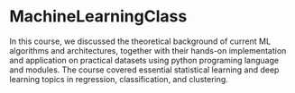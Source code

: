 # MachineLearningClass
In this course, we discussed the theoretical background of current ML algorithms and architectures, together with their hands-on implementation and application on practical datasets using python programing language and modules. The course covered essential statistical learning and deep learning topics in regression, classification, and clustering.
